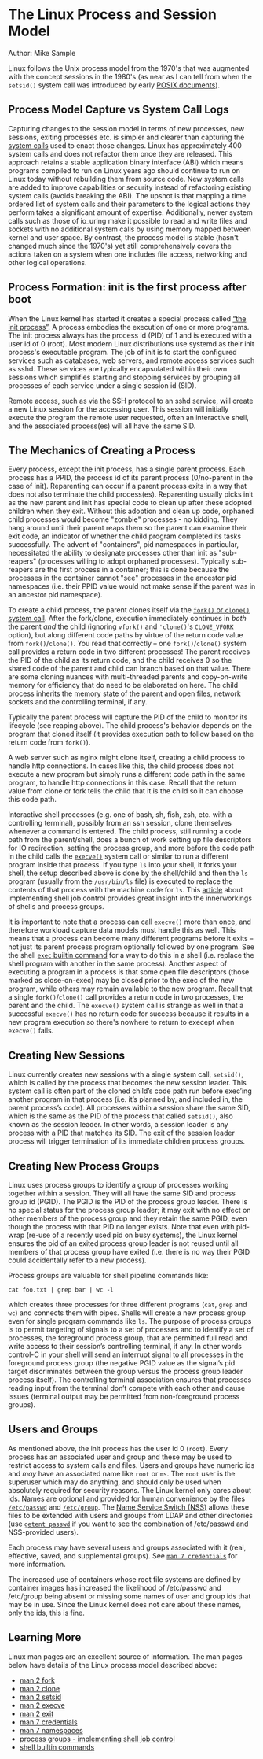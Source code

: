 # The Linux Process and Session Model

Author: Mike Sample

Linux follows the Unix process model from the 1970's that was augmented
with the concept sessions in the 1980's (as near as I can tell from
when the `setsid()` system call was introduced by early [POSIX
documents](https://en.wikipedia.org/wiki/POSIX)).

## Process Model Capture vs System Call Logs

Capturing changes to the session model in terms of new processes, new
sessions, exiting processes etc. is simpler and clearer than capturing
the [system calls](https://en.wikipedia.org/wiki/System_call) used to
enact those changes.  Linux has approximately 400 system calls and
does not refactor them once they are released. This approach retains a
stable application binary interface (ABI) which means programs
compiled to run on Linux years ago should continue to run on Linux
today without rebuilding them from source code. New system calls are
added to improve capabilities or security instead of refactoring
existing system calls (avoids breaking the ABI).  The upshot is that
mapping a time ordered list of system calls and their parameters to
the logical actions they perform takes a significant amount of
expertise.  Additionally, newer system calls such as those of io_uring
make it possible to read and write files and sockets with no
additional system calls by using memory mapped between kernel and user
space. By contrast, the process model is stable (hasn't changed much
since the 1970's) yet still comprehensively covers the actions taken
on a system when one includes file access, networking and other
logical operations.

## Process Formation: init is the first process after boot

When the Linux kernel has started it creates a special process called
[“the init process”](https://en.wikipedia.org/wiki/Init).  A process
embodies the execution of one or more programs.  The init process
always has the process id (PID) of 1 and is executed with a user id of
0 (root).  Most modern Linux distributions use systemd as their init
process's executable program.  The job of init is to start the
configured services such as databases, web servers, and remote access
services such as sshd.  These services are typically encapsulated
within their own sessions which simplifies starting and stopping
services by grouping all processes of each service under a single
session id (SID).

Remote access, such as via the SSH protocol to an sshd service, will
create a new Linux session for the accessing user.  This session will
initially execute the program the remote user requested, often an
interactive shell, and the associated process(es) will all have the
same SID.

## The Mechanics of Creating a Process

Every process, except the init process, has a single parent process.
Each process has a PPID, the process id of its parent process
(0/no-parent in the case of init).  Reparenting can occur if a parent
process exits in a way that does not also terminate the child
process(es). Reparenting usually picks init as the new parent and init
has special code to clean up after these adopted children when they
exit. Without this adoption and clean up code, orphaned child
processes would become "zombie" processes - no kidding. They hang
around until their parent reaps them so the parent can examine their exit
code, an indicator of whether the child program completed its tasks
successfully. The advent of "containers", pid namespaces in
particular, necessitated the ability to designate processes other than
init as "sub-reapers" (processes willing to adopt orphaned
processes). Typically sub-reapers are the first process in a
container; this is done because the processes in the container cannot
"see" processes in the ancestor pid namespaces (i.e. their PPID value
would not make sense if the parent was in an ancestor pid namespace).

To create a child process, the parent clones itself via the [`fork()`
or `clone()` system
call](https://en.wikipedia.org/wiki/Fork_(system_call)).  After the
fork/clone, execution immediately continues in *both* the parent *and*
the child (ignoring `vfork()` and `'clone()`'s `CLONE_VFORK` option),
but along different code paths by virtue of the return code value from
`fork()`/`clone()`. You read that correctly – one `fork()`/`clone()`
system call provides a return code in two different processes! The
parent receives the PID of the child as its return code, and the child
receives 0 so the shared code of the parent and child can branch based on
that value. There are some cloning nuances with multi-threaded parents
and copy-on-write memory for efficiency that do need to be elaborated
on here.  The child process inherits the memory state of the parent
and open files, network sockets and the controlling terminal, if any.

Typically the parent process will capture the PID of the child to
monitor its lifecycle (see reaping above).  The child process's
behavior depends on the program that cloned itself (it provides
execution path to follow based on the return code from `fork()`).

A web server such as nginx might clone itself, creating a child
process to handle http connections.  In cases like this, the child
process does not execute a new program but simply runs a different
code path in the same program, to handle http connections in this
case. Recall that the return value from clone or fork tells the child
that it is the child so it can choose this code path.

Interactive shell processes (e.g. one of bash, sh, fish, zsh,
etc. with a controlling terminal), possibly from an ssh session, clone
themselves whenever a command is entered. The child process, still
running a code path from the parent/shell, does a bunch of work
setting up file descriptors for IO redirection, setting the process
group, and more before the code path in the child calls the
[`execve()`](https://man7.org/linux/man-pages/man2/execve.2.html)
system call or similar to run a different program inside that process.
If you type `ls` into your shell, it forks your shell, the setup
described above is done by the shell/child and then the `ls` program
(usually from the `/usr/bin/ls` file) is executed to replace the
contents of that process with the machine code for `ls`. This
[article](https://www.gnu.org/software/libc/manual/html_node/Implementing-a-Shell.html)
about implementing shell job control provides great insight into the
innerworkings of shells and process groups.

It is important to note that a process can call `execve()` more than
once, and therefore workload capture data models must handle this as
well.  This means that a process can become many different programs
before it exits – not just its parent process program optionally
followed by one program.  See the shell [`exec` builtin
command](https://www.man7.org/linux/man-pages/man1/bash.1.html#SHELL_BUILTIN_COMMANDS)
for a way to do this in a shell (i.e. replace the shell program with
another in the same process).  Another aspect of executing a program
in a process is that some open file descriptors (those marked as
close-on-exec) may be closed prior to the exec of the new program,
while others may remain available to the new program.  Recall that a
single `fork()`/`clone()` call provides a return code in two
processes, the parent and the child.  The `execve()` system call is
strange as well in that a successful `execve()` has no return code for
success because it results in a new program execution so there's
nowhere to return to execept when `execve()` fails.

## Creating New Sessions

Linux currently creates new sessions with a single system call,
`setsid()`, which is called by the process that becomes the new
session leader.  This system call is often part of the cloned child’s
code path run before exec’ing another program in that process
(i.e. it’s planned by, and included in, the parent process’s code).
All processes within a session share the same SID, which is the same
as the PID of the process that called `setsid()`, also known as the
session leader. In other words, a session leader is any process with a
PID that matches its SID.  The exit of the session leader process will
trigger termination of its immediate children process groups.

## Creating New Process Groups

Linux uses process groups to identify a group of processes working
together within a session. They will all have the same SID and process
group id (PGID).  The PGID is the PID of the process group
leader. There is no special status for the process group leader; it
may exit with no effect on other members of the process group and they
retain the same PGID, even though the process with that PID no longer
exists.  Note that even with pid-wrap (re-use of a recently used pid
on busy systems), the Linux kernel ensures the pid of an exited
process group leader is not reused until all members of that process
group have exited (i.e. there is no way their PGID could accidentally
refer to a new process).


Process groups are valuable for shell pipeline commands like:

```shell
cat foo.txt | grep bar | wc -l
```

which creates three processes for three different programs (`cat`,
`grep` and `wc`) and connects them with pipes.  Shells will create a
new process group even for single program commands like `ls`.  The
purpose of process groups is to permit targeting of signals to a set
of processes and to identify a set of processes, the foreground
process group, that are permitted full read and write access to their
session’s controlling terminal, if any. In other words control-C in
your shell will send an interrupt signal to all processes in the
foreground process group (the negative PGID value as the signal’s pid
target discriminates between the group versus the process group leader
process itself).  The controlling terminal association ensures that
processes reading input from the terminal don’t compete with each
other and cause issues (terminal output may be permitted from
non-foreground process groups).

## Users and Groups

As mentioned above, the init process has the user id 0 (`root`).
Every process has an associated user and group and these may be used
to restrict access to system calls and files. Users and groups have
numeric ids and *may* have an associated name like `root` or `ms`.
The `root` user is the superuser which may do anything, and should
only be used when absolutely required for security reasons.  The Linux
kernel only cares about ids. Names are optional and provided for human
convenience by the files
[`/etc/passwd`](https://man7.org/linux/man-pages/man5/passwd.5.html)
and
[`/etc/group`](https://man7.org/linux/man-pages/man5/group.5.html). The
[Name Service Switch
(NSS)](https://man7.org/linux/man-pages/man5/nsswitch.conf.5.html)
allows these files to be extended with users and groups from LDAP and
other directories (use [`getent
passwd`](https://man7.org/linux/man-pages/man1/getent.1.html) if you
want to see the combination of /etc/passwd and NSS-provided users).

Each process may have several users and groups associated with it
(real, effective, saved, and supplemental groups). See [`man 7
credentials`](https://man7.org/linux/man-pages/man7/credentials.7.html)
for more information.

The increased use of containers whose root file systems are defined by
container images has increased the likelihood of /etc/passwd and
/etc/group being absent or missing some names of user and group ids
that may be in use.  Since the Linux kernel does not care about these
names, only the ids, this is fine.

## Learning More

Linux man pages are an excellent source of information. The man pages
below have details of the Linux process model described above:

* [man 2 fork](https://man7.org/linux/man-pages/man2/fork.2.html)
* [man 2 clone](https://man7.org/linux/man-pages/man2/clone.2.html)
* [man 2 setsid](https://man7.org/linux/man-pages/man2/setsid.2.html)
* [man 2 execve](https://man7.org/linux/man-pages/man2/execve.2.html)
* [man 2 exit](https://man7.org/linux/man-pages/man2/_exit.2.html)
* [man 7 credentials](https://man7.org/linux/man-pages/man7/credentials.7.html)
* [man 7 namespaces](https://man7.org/linux/man-pages/man7/namespaces.7.html)
* [process groups - implementing shell job control](https://www.gnu.org/software/libc/manual/html_node/Implementing-a-Shell.html)
* [shell builtin commands](https://www.man7.org/linux/man-pages/man1/bash.1.html#SHELL_BUILTIN_COMMANDS)
